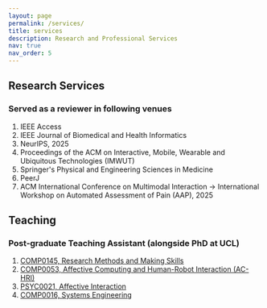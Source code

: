 ```yaml
---
layout: page
permalink: /services/
title: services
description: Research and Professional Services
nav: true
nav_order: 5
---
```


<!-- For now, this page is assumed to be a static description of your courses. You can convert it to a collection similar to `_projects/` so that you can have a dedicated page for each course.

Organize your courses by years, topics, or universities, however you like! -->
## Research Services

### Served as a reviewer in following venues

1. IEEE Access
2. IEEE Journal of Biomedical and Health Informatics
3. NeurIPS, 2025
4. Proceedings of the ACM on Interactive, Mobile, Wearable and Ubiquitous Technologies (IMWUT)
5. Springer's Physical and Engineering Sciences in Medicine
6. PeerJ
7. ACM International Conference on Multimodal Interaction -> International Workshop on Automated Assessment of Pain (AAP), 2025


## Teaching

### Post-graduate Teaching Assistant (alongside PhD at UCL)

1. [COMP0145, Research Methods and Making Skills](https://www.ucl.ac.uk/module-catalogue/modules/research-methods-and-making-skills-COMP0145)
2. [COMP0053, Affective Computing and Human-Robot Interaction (AC-HRI)](https://www.ucl.ac.uk/module-catalogue/modules/affective-computing-and-human-robot-interaction-COMP0053)
3. [PSYC0021, Affective Interaction](https://www.ucl.ac.uk/module-catalogue/modules/affective-interaction-PSYC0021)
4. [COMP0016, Systems Engineering](https://www.ucl.ac.uk/module-catalogue/modules/systems-engineering-COMP0016)


